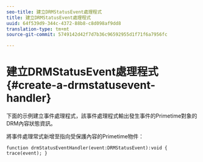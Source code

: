 ```yaml
---
seo-title: 建立DRMStatusEvent處理程式
title: 建立DRMStatusEvent處理程式
uuid: 64f539d9-344c-4372-88b8-c8d098af9dd8
translation-type: tm+mt
source-git-commit: 5749142d42f7d7b36c96592955d1f71f6a7956fc

---
```



# 建立DRMStatusEvent處理程式{#create-a-drmstatusevent-handler}

下面的示例建立事件處理程式，該事件處理程式輸出發生事件的Primetime對象的DRM內容狀態資訊。

將事件處理常式新增至指向受保護內容的Primetime物件：

```
function drmStatusEventHandler(event:DRMStatusEvent):void { trace(event); } 
```

